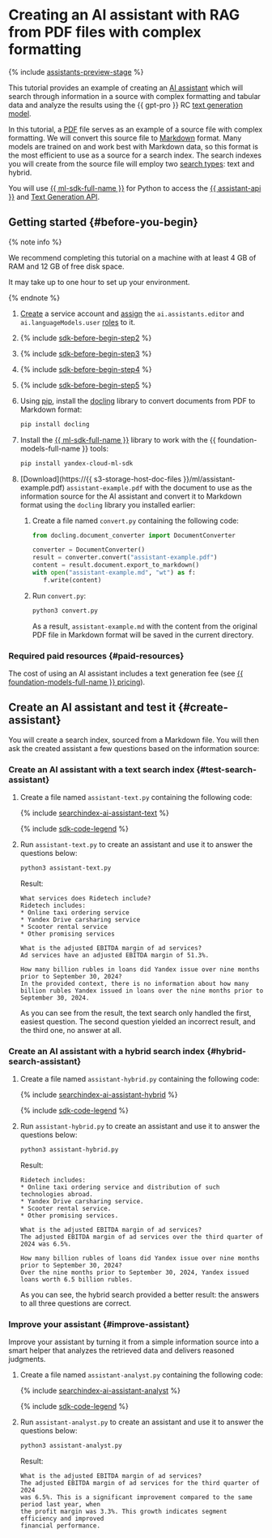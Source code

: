 # Creating an AI assistant with RAG from PDF files with complex formatting

{% include [assistants-preview-stage](../../_includes/ai-studio/assistants-preview-stage.md) %}

This tutorial provides an example of creating an [AI assistant](../../ai-studio/concepts/assistant/index.md) which will search through information in a source with complex formatting and tabular data and analyze the results using the {{ gpt-pro }} RC [text generation model](../../ai-studio/concepts/generation/models.md).

In this tutorial, a [PDF](https://en.wikipedia.org/wiki/PDF) file serves as an example of a source file with complex formatting. We will convert this source file to [Markdown](https://en.wikipedia.org/wiki/Markdown) format. Many models are trained on and work best with Markdown data, so this format is the most efficient to use as a source for a search index. The search indexes you will create from the source file will employ two [search types](../../ai-studio/concepts/assistant/search-index.md#search-types): text and hybrid.

You will use [{{ ml-sdk-full-name }}](../../ai-studio/sdk/index.md) for Python to access the [{{ assistant-api }}](../../ai-studio/assistants/api-ref/index.md) and [Text Generation API](../../ai-studio/text-generation/api-ref/index.md).


## Getting started {#before-you-begin}

{% note info %}

We recommend completing this tutorial on a machine with at least 4 GB of RAM and 12 GB of free disk space.

It may take up to one hour to set up your environment.

{% endnote %}

1. [Create](../../iam/operations/sa/create.md) a service account and [assign](../../iam/operations/sa/assign-role-for-sa.md) the `ai.assistants.editor` and `ai.languageModels.user` [roles](../../ai-studio/security/index.md#service-roles) to it.
1. {% include [sdk-before-begin-step2](../../_includes/ai-studio/sdk-before-begin-step2.md) %}
1. {% include [sdk-before-begin-step3](../../_includes/ai-studio/sdk-before-begin-step3.md) %}
1. {% include [sdk-before-begin-step4](../../_includes/ai-studio/sdk-before-begin-step4.md) %}
1. {% include [sdk-before-begin-step5](../../_includes/ai-studio/sdk-before-begin-step5.md) %}
1. Using [pip](https://pypi.org/project/pip/), install the [docling](https://github.com/DS4SD/docling) library to convert documents from PDF to Markdown format:

    ```bash
    pip install docling
    ```

1. Install the [{{ ml-sdk-full-name }}](https://github.com/yandex-cloud/yandex-cloud-ml-sdk) library to work with the {{ foundation-models-full-name }} tools:

    ```bash
    pip install yandex-cloud-ml-sdk
    ```

1. [Download](https://{{ s3-storage-host-doc-files }}/ml/assistant-example.pdf) `assistant-example.pdf` with the document to use as the information source for the AI assistant and convert it to Markdown format using the `docling` library you installed earlier:

    1. Create a file named `convert.py` containing the following code:

        ```python
        from docling.document_converter import DocumentConverter

        converter = DocumentConverter()
        result = converter.convert("assistant-example.pdf")
        content = result.document.export_to_markdown()
        with open("assistant-example.md", "wt") as f:
           f.write(content)
        ```

    1. Run `convert.py`:

        ```bash
        python3 convert.py
        ```

        As a result, `assistant-example.md` with the content from the original PDF file in Markdown format will be saved in the current directory.


### Required paid resources {#paid-resources}

The cost of using an AI assistant includes a text generation fee (see [{{ foundation-models-full-name }} pricing](../../ai-studio/pricing.md)).


## Create an AI assistant and test it {#create-assistant}

You will create a search index, sourced from a Markdown file. You will then ask the created assistant a few questions based on the information source:


### Create an AI assistant with a text search index {#test-search-assistant}

1. Create a file named `assistant-text.py` containing the following code:

    {% include [searchindex-ai-assistant-text](../../_includes/ai-studio/assistants/searchindex-ai-assistant-text.md) %}

    {% include [sdk-code-legend](../../_includes/ai-studio/assistants/sdk-code-legend.md) %}

1. Run `assistant-text.py` to create an assistant and use it to answer the questions below:

    ```bash
    python3 assistant-text.py
    ```

    Result:

    ```text
    What services does Ridetech include?
    Ridetech includes:
    * Online taxi ordering service
    * Yandex Drive carsharing service
    * Scooter rental service
    * Other promising services

    What is the adjusted EBITDA margin of ad services?
    Ad services have an adjusted EBITDA margin of 51.3%.

    How many billion rubles in loans did Yandex issue over nine months prior to September 30, 2024?
    In the provided context, there is no information about how many billion rubles Yandex issued in loans over the nine months prior to September 30, 2024.
    ```

    As you can see from the result, the text search only handled the first, easiest question. The second question yielded an incorrect result, and the third one, no answer at all.

### Create an AI assistant with a hybrid search index {#hybrid-search-assistant}

1. Create a file named `assistant-hybrid.py` containing the following code:

    {% include [searchindex-ai-assistant-hybrid](../../_includes/ai-studio/assistants/searchindex-ai-assistant-hybrid.md) %}

    {% include [sdk-code-legend](../../_includes/ai-studio/assistants/sdk-code-legend.md) %}

1. Run `assistant-hybrid.py` to create an assistant and use it to answer the questions below:

    ```bash
    python3 assistant-hybrid.py
    ```

    Result:

    ```text
    Ridetech includes:
    * Online taxi ordering service and distribution of such technologies abroad.
    * Yandex Drive carsharing service.
    * Scooter rental service.
    * Other promising services.

    What is the adjusted EBITDA margin of ad services?
    The adjusted EBITDA margin of ad services over the third quarter of 2024 was 6.5%.

    How many billion rubles of loans did Yandex issue over nine months prior to September 30, 2024?
    Over the nine months prior to September 30, 2024, Yandex issued loans worth 6.5 billion rubles.
    ```

    As you can see, the hybrid search provided a better result: the answers to all three questions are correct.


### Improve your assistant {#improve-assistant}

Improve your assistant by turning it from a simple information source into a smart helper that analyzes the retrieved data and delivers reasoned judgments.

1. Create a file named `assistant-analyst.py` containing the following code:

    {% include [searchindex-ai-assistant-analyst](../../_includes/ai-studio/assistants/searchindex-ai-assistant-analyst.md) %}

    {% include [sdk-code-legend](../../_includes/ai-studio/assistants/sdk-code-legend.md) %}

1. Run `assistant-analyst.py` to create an assistant and use it to answer the questions below:

    ```bash
    python3 assistant-analyst.py
    ```

    Result:

    ```text
    What is the adjusted EBITDA margin of ad services?
    The adjusted EBITDA margin of ad services for the third quarter of 2024
    was 6.5%. This is a significant improvement compared to the same period last year, when
    the profit margin was 3.3%. This growth indicates segment efficiency and improved
    financial performance.
    ```
